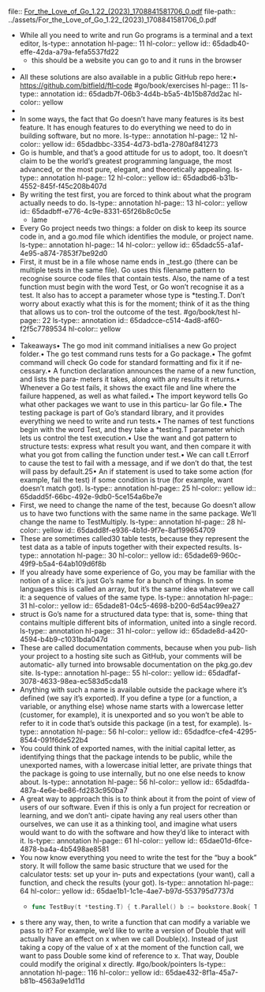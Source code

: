 file:: [For_the_Love_of_Go_1.22_(2023)_1708841581706_0.pdf](../assets/For_the_Love_of_Go_1.22_(2023)_1708841581706_0.pdf)
file-path:: ../assets/For_the_Love_of_Go_1.22_(2023)_1708841581706_0.pdf

- While all you need to write and run Go programs is a terminal and a text editor,
  ls-type:: annotation
  hl-page:: 11
  hl-color:: yellow
  id:: 65dadb40-effe-42da-a79a-fefa5537fd22
	- this should be a website you can go to and it runs in the browser
-
- All these solutions are also available in a public GitHub repo here:• https://github.com/bitfield/ftl‐code #go/book/exercises
  hl-page:: 11
  ls-type:: annotation
  id:: 65dadb7f-06b3-4d4b-b5a5-4b15b87dd2ac
  hl-color:: yellow
-
- In some ways, the fact that Go doesn’t have many features is its best feature. It has enough features to do everything we need to do in building software, but no more.
  ls-type:: annotation
  hl-page:: 12
  hl-color:: yellow
  id:: 65dadbbc-3354-4d73-bd1a-2780af841273
- Go is humble, and that’s a good attitude for us to adopt, too. It doesn’t claim to be the world’s greatest programming language, the most advanced, or the most pure, elegant, and theoretically appealing. 
  ls-type:: annotation
  hl-page:: 12
  hl-color:: yellow
  id:: 65dadbd6-b31b-4552-845f-f45c208b407d
- By writing the test first, you are forced to think about what the program actually needs to do.
  ls-type:: annotation
  hl-page:: 13
  hl-color:: yellow
  id:: 65dadbff-e776-4c9e-8331-65f26b8c0c5e
	- lame
- Every Go project needs two things: a folder on disk to keep its source code in, and a go.mod file which identifies the module, or project name.
  ls-type:: annotation
  hl-page:: 14
  hl-color:: yellow
  id:: 65dadc55-a1af-4e95-a874-7853f7be92d0
- First, it must be in a file whose name ends in _test.go (there can be multiple tests in the same file). Go uses this filename pattern to recognise source code files that contain tests. Also, the name of a test function must begin with the word Test, or Go won’t recognise it as a test. It also has to accept a parameter whose type is *testing.T. Don’t worry about exactly what this is for the moment; think of it as the thing that allows us to con‐ trol the outcome of the test. #go/book/test
  hl-page:: 22
  ls-type:: annotation
  id:: 65dadcce-c514-4ad8-af60-f2f5c7789534
  hl-color:: yellow
-
- Takeaways• The go mod init command initialises a new Go project folder.• The go test command runs tests for a Go package.• The gofmt command will check Go code for standard formatting and fix it if ne‐ cessary.• A function declaration announces the name of a new function, and lists the para‐ meters it takes, along with any results it returns.• Whenever a Go test fails, it shows the exact file and line where the failure happened, as well as what failed.• The import keyword tells Go what other packages we want to use in this particu‐ lar Go file.• The testing package is part of Go’s standard library, and it provides everything we need to write and run tests.• The names of test functions begin with the word Test, and they take a *testing.T parameter which lets us control the test execution.• Use the want and got pattern to structure tests: express what result you want, and then compare it with what you got from calling the function under test.• We can call t.Errorf to cause the test to fail with a message, and if we don’t do that, the test will pass by default.25• An if statement is used to take some action (for example, fail the test) if some condition is true (for example, want doesn’t match got).
  ls-type:: annotation
  hl-page:: 25
  hl-color:: yellow
  id:: 65dadd5f-66bc-492e-9db0-5ce154a6be7e
- First, we need to change the name of the test, because Go doesn’t allow us to have two functions with the same name in the same package. We’ll change the name to TestMultiply.
  ls-type:: annotation
  hl-page:: 28
  hl-color:: yellow
  id:: 65dadd8f-e936-4b1d-9f7e-8af199654709
- These are sometimes called30 table tests, because they represent the test data as a table of inputs together with their expected results.
  ls-type:: annotation
  hl-page:: 30
  hl-color:: yellow
  id:: 65dade69-960c-49f9-b5a4-64ab109d6f8b
- If you already have some experience of Go, you may be familiar with the notion of a slice: it’s just Go’s name for a bunch of things. In some languages this is called an array, but it’s the same idea whatever we call it: a sequence of values of the same type.
  ls-type:: annotation
  hl-page:: 31
  hl-color:: yellow
  id:: 65dade81-04c5-4698-b200-6d54ac99ea27
- struct is Go’s name for a structured data type: that is, some‐ thing that contains multiple different bits of information, united into a single record.
  ls-type:: annotation
  hl-page:: 31
  hl-color:: yellow
  id:: 65dade8d-a420-4594-b4b9-c1031bda047d
- These are called documentation comments, because when you pub‐ lish your project to a hosting site such as GitHub, your comments will be automatic‐ ally turned into browsable documentation on the pkg.go.dev site.
  ls-type:: annotation
  hl-page:: 55
  hl-color:: yellow
  id:: 65dadfaf-3078-4633-98ea-ec583d5cda18
- Anything with such a name is available outside the package where it’s defined (we say it’s exported). If you define a type (or a function, a variable, or anything else) whose name starts with a lowercase letter (customer, for example), it is unexported and so you won’t be able to refer to it in code that’s outside this package (in a test, for example).
  ls-type:: annotation
  hl-page:: 56
  hl-color:: yellow
  id:: 65dadfce-cfe4-4295-8544-091f6de522b4
- You could think of exported names, with the initial capital letter, as identifying things that the package intends to be public, while the unexported names, with a lowercase initial letter, are private things that the package is going to use internally, but no one else needs to know about.
  ls-type:: annotation
  hl-page:: 56
  hl-color:: yellow
  id:: 65dadfda-487a-4e6e-be86-fd283c950ba7
- A great way to approach this is to think about it from the point of view of users of our software. Even if this is only a fun project for recreation or learning, and we don’t anti‐ cipate having any real users other than ourselves, we can use it as a thinking tool, and imagine what users would want to do with the software and how they’d like to interact with it.
  ls-type:: annotation
  hl-page:: 61
  hl-color:: yellow
  id:: 65dae01d-6fce-4878-ba4a-4b5498ae8581
- You now know everything you need to write the test for the “buy a book” story. It will follow the same basic structure that we used for the calculator tests: set up your in‐ puts and expectations (your want), call a function, and check the results (your got).
  ls-type:: annotation
  hl-page:: 64
  hl-color:: yellow
  id:: 65dae1b1-1c1e-4ae7-b97d-553795d7737d
	- ```go
	  func TestBuy(t *testing.T) { t.Parallel() b := bookstore.Book{ Title: "Spark Joy", Author: "Marie Kondo", Copies: 2,} want := 1 result := bookstore.Buy(b) got := result.Copies if want != got { t.Errorf("want %d, got %d", want, got)}}
	  ```
- s there any way, then, to write a function that can modify a variable we pass to it? For example, we’d like to write a version of Double that will actually have an effect on x when we call Double(x). Instead of just taking a copy of the value of x at the moment of the function call, we want to pass Double some kind of reference to x. That way, Double could modify the original x directly. #go/book/pointers
  ls-type:: annotation
  hl-page:: 116
  hl-color:: yellow
  id:: 65dae432-8f1a-45a7-b81b-4563a9e1d11d